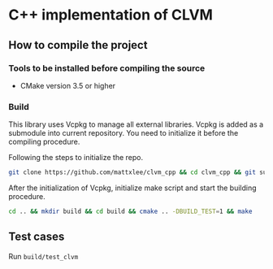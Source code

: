 # C++ implementation of CLVM

## How to compile the project

### Tools to be installed before compiling the source

* CMake version 3.5 or higher

### Build

This library uses Vcpkg to manage all external libraries. Vcpkg is added as a submodule into current repository. You need to initialize it before the compiling procedure.

Following the steps to initialize the repo.

```bash
git clone https://github.com/mattxlee/clvm_cpp && cd clvm_cpp && git submodule update --init && cd vcpkg && ./bootstrap-vcpkg.sh
```

After the initialization of Vcpkg, initialize make script and start the building procedure.

```bash
cd .. && mkdir build && cd build && cmake .. -DBUILD_TEST=1 && make
```

## Test cases

Run `build/test_clvm`
